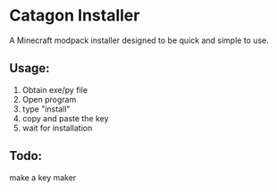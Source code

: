 # Catagon Installer
A Minecraft modpack installer designed to be quick and simple to use.

## Usage:
1. Obtain exe/py file
2. Open program
3. type "install"
4. copy and paste the key
5. wait for installation

## Todo:
make a key maker
